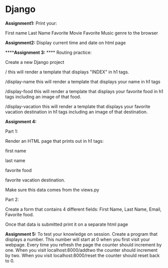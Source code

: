 # Django

**Assignment1:** 
Print your:

First name
Last Name 
Favorite Movie
Favorite Music genre
to the browser

**Assignment2:**
Display current time and date on html page

******Assignment 3:** ****
Routing practice:

Create a new Django project

/ this will render a template that displays "INDEX" in h1 tags.

/display-name this will render a template that displays your name in h1 tags

/display-food this will render a template that displays your favorite food in h1 tags including an image of that food.

/display-vacation this will render a template that displays your favorite vacation destination in h1 tags including an image of that destination.

**Assignment 4:**

Part 1:

Render an HTML page that prints out in h1 tags:

first name

last name

favorite food

favorite vacation destination.

Make sure this data comes from the views.py

Part 2:

Create a form that contains 4 different fields: First Name, Last Name, Email, Favorite food.

Once that data is submitted print it on a separate html page

**Assignment 5:**
To test your knowledge on session. Create a program that displays a number.
This number will start at 0 when you first visit your webpage.
Every time you refresh the page the counter should increment by one.
When you visit localhost:8000/addtwo the counter should increment by two.
When you visit localhost:8000/reset the counter should reset back to 0.

